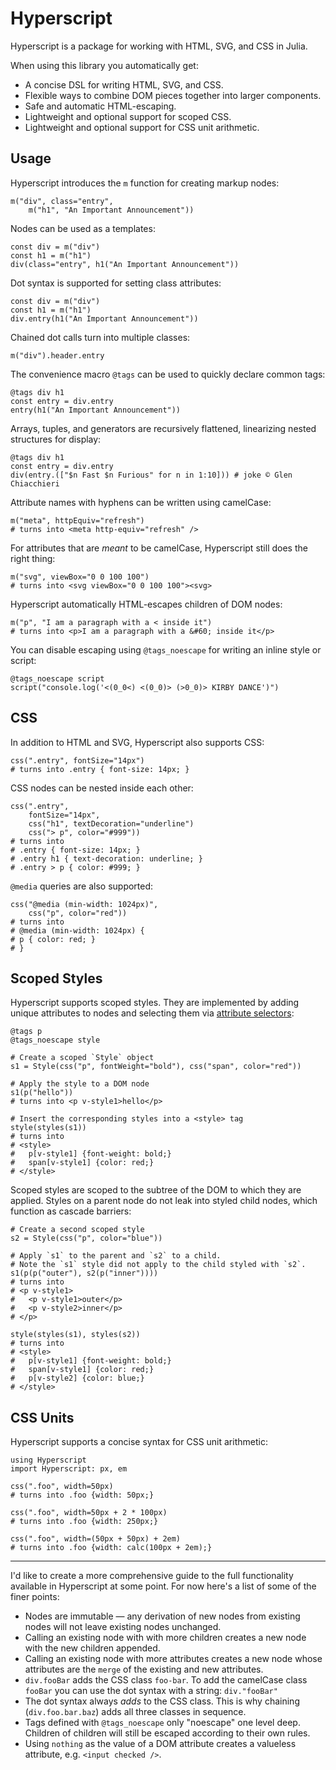 # Hyperscript

Hyperscript is a package for working with HTML, SVG, and CSS in Julia.

When using this library you automatically get:

* A concise DSL for writing HTML, SVG, and CSS.
* Flexible ways to combine DOM pieces together into larger components.
* Safe and automatic HTML-escaping.
* Lightweight and optional support for scoped CSS.
* Lightweight and optional support for CSS unit arithmetic.

## Usage

Hyperscript introduces the `m` function for creating markup nodes:

```
m("div", class="entry",
    m("h1", "An Important Announcement"))
```

Nodes can be used as a templates:

```
const div = m("div")
const h1 = m("h1")
div(class="entry", h1("An Important Announcement"))
```

Dot syntax is supported for setting class attributes:

```
const div = m("div")
const h1 = m("h1")
div.entry(h1("An Important Announcement"))
```

Chained dot calls turn into multiple classes:

```
m("div").header.entry
```

The convenience macro `@tags` can be used to quickly declare common tags:

```
@tags div h1
const entry = div.entry
entry(h1("An Important Announcement"))
```

Arrays, tuples, and generators are recursively flattened, linearizing nested structures for display:

```
@tags div h1
const entry = div.entry
div(entry.(["$n Fast $n Furious" for n in 1:10])) # joke © Glen Chiacchieri
```

Attribute names with hyphens can be written using camelCase:

```
m("meta", httpEquiv="refresh")
# turns into <meta http-equiv="refresh" />
```

For attributes that are _meant_ to be camelCase, Hyperscript still does the right thing:

```
m("svg", viewBox="0 0 100 100")
# turns into <svg viewBox="0 0 100 100"><svg>
```

Hyperscript automatically HTML-escapes children of DOM nodes:

```
m("p", "I am a paragraph with a < inside it")
# turns into <p>I am a paragraph with a &#60; inside it</p>
```

You can disable escaping using `@tags_noescape` for writing an inline style or script:

```
@tags_noescape script
script("console.log('<(0_0<) <(0_0)> (>0_0)> KIRBY DANCE')")
```

## CSS

In addition to HTML and SVG, Hyperscript also supports CSS:

```
css(".entry", fontSize="14px")
# turns into .entry { font-size: 14px; }
```

CSS nodes can be nested inside each other:

```
css(".entry",
    fontSize="14px",
    css("h1", textDecoration="underline")
    css("> p", color="#999"))
# turns into
# .entry { font-size: 14px; }
# .entry h1 { text-decoration: underline; }
# .entry > p { color: #999; }
```

`@media` queries are also supported:

```
css("@media (min-width: 1024px)",
    css("p", color="red"))
# turns into
# @media (min-width: 1024px) {
# p { color: red; }
# }
```

## Scoped Styles

Hyperscript supports scoped styles. They are implemented by adding unique attributes to nodes and selecting them via [attribute selectors](https://developer.mozilla.org/en-US/docs/Web/CSS/Attribute_selectors):

```
@tags p
@tags_noescape style

# Create a scoped `Style` object
s1 = Style(css("p", fontWeight="bold"), css("span", color="red"))

# Apply the style to a DOM node
s1(p("hello"))
# turns into <p v-style1>hello</p>

# Insert the corresponding styles into a <style> tag
style(styles(s1))
# turns into
# <style>
#   p[v-style1] {font-weight: bold;}
#   span[v-style1] {color: red;}
# </style>

```

Scoped styles are scoped to the subtree of the DOM to which they are applied. Styles on a parent node do not leak into styled child nodes, which function as cascade barriers:

```
# Create a second scoped style
s2 = Style(css("p", color="blue"))

# Apply `s1` to the parent and `s2` to a child.
# Note the `s1` style did not apply to the child styled with `s2`.
s1(p(p("outer"), s2(p("inner"))))
# turns into
# <p v-style1>
#   <p v-style1>outer</p>
#   <p v-style2>inner</p>
# </p>

style(styles(s1), styles(s2))
# turns into
# <style>
#   p[v-style1] {font-weight: bold;}
#   span[v-style1] {color: red;}
#   p[v-style2] {color: blue;}
# </style>
```

## CSS Units

Hyperscript supports a concise syntax for CSS unit arithmetic:

```
using Hyperscript
import Hyperscript: px, em

css(".foo", width=50px)
# turns into .foo {width: 50px;}

css(".foo", width=50px + 2 * 100px)
# turns into .foo {width: 250px;}

css(".foo", width=(50px + 50px) + 2em)
# turns into .foo {width: calc(100px + 2em);}
```

---

I'd like to create a more comprehensive guide to the full functionality available in Hyperscript at some point. For now here's a list of some of the finer points:

* Nodes are immutable — any derivation of new nodes from existing nodes will not leave existing nodes unchanged.
* Calling an existing node with with more children creates a new node with the new children appended.
* Calling an existing node with more attributes creates a new node whose attributes are the `merge` of the existing and new attributes.
* `div.fooBar` adds the CSS class `foo-bar`. To add the camelCase class `fooBar` you can use the dot syntax with a string: `div."fooBar"`
* The dot syntax always _adds_ to the CSS class. This is why chaining (`div.foo.bar.baz`) adds all three classes in sequence. 
* Tags defined with `@tags_noescape` only "noescape" one level deep. Children of children will still be escaped according to their own rules.
* Using `nothing` as the value of a DOM attribute creates a valueless attribute, e.g. `<input checked />`.
